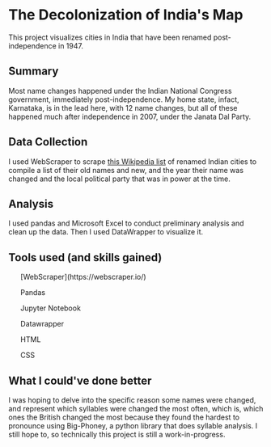 # The Decolonization of India's Map
This project visualizes cities in India that have been renamed post-independence in 1947. 

## Summary 
Most name changes happened under the Indian National Congress government, immediately post-independence. My home state, infact, Karnataka, is in the lead here, with 12 name changes, but all of these happened much after independence in 2007, under the Janata Dal Party. 

## Data Collection
I used WebScraper to scrape [this Wikipedia list](https://en.wikipedia.org/wiki/Renaming_of_cities_in_India) of renamed Indian cities to compile a list of their old names and new, and the year their name was changed and the local political party that was in power at the time. 

## Analysis
I used pandas and Microsoft Excel to conduct preliminary analysis and clean up the data. Then I used DataWrapper to visualize it. 

## Tools used (and skills gained)
<ul>[WebScraper](https://webscraper.io/)</ul>
<ul>Pandas</ul>
<ul>Jupyter Notebook</ul>
<ul>Datawrapper</ul>
<ul>HTML</ul>
<ul>CSS</ul> 

## What I could've done better
I was hoping to delve into the specific reason some names were changed, and represent which syllables were changed the most often, which is, which ones the British changed the most because they found the hardest to pronounce using Big-Phoney, a python library that does syllable analysis. I still hope to, so technically this project is still a work-in-progress. 
